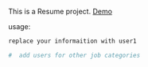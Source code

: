 This is a Resume project.
[Demo](https://arash-pilechi.vercel.app/)

usage:

```bash
replace your informaition with user1

#  add users for other job categories
```


